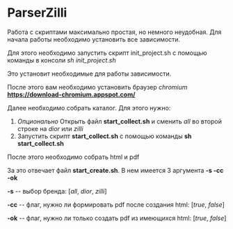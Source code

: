 # ParserZilli

Работа с скриптами максимально простая, но немного неудобная.
Для начала работы необходимо установить все зависимости.

Для этого необходимо запустить скрипт  init_project.sh с помощью команды в консоли *sh init_project.sh*

Это установит необходимые для работы зависимости.

После этого вам необходимо установить браузер *chromium* **https://download-chromium.appspot.com/**

Далее необходимо собрать каталог. Для этого нужно:

1) *Опционально* Открыть файл **start_collect.sh** и сменить *all* во второй строке на *dior* или *zilli*
2) Запустить скрипт **start_collect.sh** с помощью команды **sh start_collect.sh**

После этого необходимо собрать html и pdf

За это отвечает файл **start_create.sh**. В нем имеется 3 аргумента **-s -cc -ok**

**-s** -- выбор бренда: [*all*, *dior*, *zilli*]

**-cc** -- флаг, нужно ли формировать pdf после создания html: [*true*, *false*]

**-ok** -- флаг, нужно ли только создать pdf из имеющихся html: [*true*, *false*]

